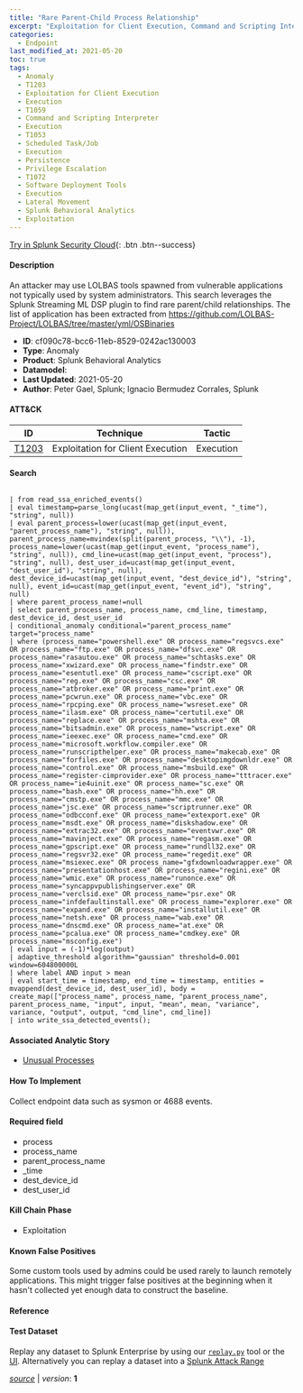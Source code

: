 ```yaml
---
title: "Rare Parent-Child Process Relationship"
excerpt: "Exploitation for Client Execution, Command and Scripting Interpreter, Scheduled Task/Job, Software Deployment Tools"
categories:
  - Endpoint
last_modified_at: 2021-05-20
toc: true
tags:
  - Anomaly
  - T1203
  - Exploitation for Client Execution
  - Execution
  - T1059
  - Command and Scripting Interpreter
  - Execution
  - T1053
  - Scheduled Task/Job
  - Execution
  - Persistence
  - Privilege Escalation
  - T1072
  - Software Deployment Tools
  - Execution
  - Lateral Movement
  - Splunk Behavioral Analytics
  - Exploitation
---
```




[Try in Splunk Security Cloud](https://www.splunk.com/en_us/cyber-security.html){: .btn .btn--success}

#### Description

An attacker may use LOLBAS tools spawned from vulnerable applications not typically used by system administrators. This search leverages the Splunk Streaming ML DSP plugin to find rare parent/child relationships. The list of application has been extracted from https://github.com/LOLBAS-Project/LOLBAS/tree/master/yml/OSBinaries

- **ID**: cf090c78-bcc6-11eb-8529-0242ac130003
- **Type**: Anomaly
- **Product**: Splunk Behavioral Analytics
- **Datamodel**: 
- **Last Updated**: 2021-05-20
- **Author**: Peter Gael, Splunk; Ignacio Bermudez Corrales, Splunk


#### ATT&CK

| ID          | Technique   | Tactic       |
| ----------- | ----------- |--------------|
| [T1203](https://attack.mitre.org/techniques/T1203/) | Exploitation for Client Execution | Execution || [T1059](https://attack.mitre.org/techniques/T1059/) | Command and Scripting Interpreter | Execution || [T1053](https://attack.mitre.org/techniques/T1053/) | Scheduled Task/Job | Execution, Persistence, Privilege Escalation || [T1072](https://attack.mitre.org/techniques/T1072/) | Software Deployment Tools | Execution, Lateral Movement |


#### Search

```

| from read_ssa_enriched_events() 
| eval timestamp=parse_long(ucast(map_get(input_event, "_time"), "string", null)) 
| eval parent_process=lower(ucast(map_get(input_event, "parent_process_name"), "string", null)), parent_process_name=mvindex(split(parent_process, "\\"), -1), process_name=lower(ucast(map_get(input_event, "process_name"), "string", null)), cmd_line=ucast(map_get(input_event, "process"), "string", null), dest_user_id=ucast(map_get(input_event, "dest_user_id"), "string", null), dest_device_id=ucast(map_get(input_event, "dest_device_id"), "string", null), event_id=ucast(map_get(input_event, "event_id"), "string", null) 
| where parent_process_name!=null 
| select parent_process_name, process_name, cmd_line, timestamp, dest_device_id, dest_user_id 
| conditional_anomaly conditional="parent_process_name" target="process_name" 
| where (process_name="powershell.exe" OR process_name="regsvcs.exe" OR process_name="ftp.exe" OR process_name="dfsvc.exe" OR process_name="rasautou.exe" OR process_name="schtasks.exe" OR process_name="xwizard.exe" OR process_name="findstr.exe" OR process_name="esentutl.exe" OR process_name="cscript.exe" OR process_name="reg.exe" OR process_name="csc.exe" OR process_name="atbroker.exe" OR process_name="print.exe" OR process_name="pcwrun.exe" OR process_name="vbc.exe" OR process_name="rpcping.exe" OR process_name="wsreset.exe" OR process_name="ilasm.exe" OR process_name="certutil.exe" OR process_name="replace.exe" OR process_name="mshta.exe" OR process_name="bitsadmin.exe" OR process_name="wscript.exe" OR process_name="ieexec.exe" OR process_name="cmd.exe" OR process_name="microsoft.workflow.compiler.exe" OR process_name="runscripthelper.exe" OR process_name="makecab.exe" OR process_name="forfiles.exe" OR process_name="desktopimgdownldr.exe" OR process_name="control.exe" OR process_name="msbuild.exe" OR process_name="register-cimprovider.exe" OR process_name="tttracer.exe" OR process_name="ie4uinit.exe" OR process_name="sc.exe" OR process_name="bash.exe" OR process_name="hh.exe" OR process_name="cmstp.exe" OR process_name="mmc.exe" OR process_name="jsc.exe" OR process_name="scriptrunner.exe" OR process_name="odbcconf.exe" OR process_name="extexport.exe" OR process_name="msdt.exe" OR process_name="diskshadow.exe" OR process_name="extrac32.exe" OR process_name="eventvwr.exe" OR process_name="mavinject.exe" OR process_name="regasm.exe" OR process_name="gpscript.exe" OR process_name="rundll32.exe" OR process_name="regsvr32.exe" OR process_name="regedit.exe" OR process_name="msiexec.exe" OR process_name="gfxdownloadwrapper.exe" OR process_name="presentationhost.exe" OR process_name="regini.exe" OR process_name="wmic.exe" OR process_name="runonce.exe" OR process_name="syncappvpublishingserver.exe" OR process_name="verclsid.exe" OR process_name="psr.exe" OR process_name="infdefaultinstall.exe" OR process_name="explorer.exe" OR process_name="expand.exe" OR process_name="installutil.exe" OR process_name="netsh.exe" OR process_name="wab.exe" OR process_name="dnscmd.exe" OR process_name="at.exe" OR process_name="pcalua.exe" OR process_name="cmdkey.exe" OR process_name="msconfig.exe") 
| eval input = (-1)*log(output) 
| adaptive_threshold algorithm="gaussian" threshold=0.001 window=604800000L 
| where label AND input > mean 
| eval start_time = timestamp, end_time = timestamp, entities = mvappend(dest_device_id, dest_user_id), body = create_map(["process_name", process_name, "parent_process_name", parent_process_name, "input", input, "mean", mean, "variance", variance, "output", output, "cmd_line", cmd_line]) 
| into write_ssa_detected_events();
```

#### Associated Analytic Story
* [Unusual Processes](/stories/unusual_processes)


#### How To Implement
Collect endpoint data such as sysmon or 4688 events.

#### Required field
* process
* process_name
* parent_process_name
* _time
* dest_device_id
* dest_user_id


#### Kill Chain Phase
* Exploitation


#### Known False Positives
Some custom tools used by admins could be used rarely to launch remotely applications. This might trigger false positives at the beginning when it hasn&#39;t collected yet enough data to construct the baseline.





#### Reference


#### Test Dataset
Replay any dataset to Splunk Enterprise by using our [`replay.py`](https://github.com/splunk/attack_data#using-replaypy) tool or the [UI](https://github.com/splunk/attack_data#using-ui).
Alternatively you can replay a dataset into a [Splunk Attack Range](https://github.com/splunk/attack_range#replay-dumps-into-attack-range-splunk-server)




[*source*](https://github.com/splunk/security_content/tree/develop/detections/endpoint/rare_parent-child_process_relationship.yml) \| *version*: **1**